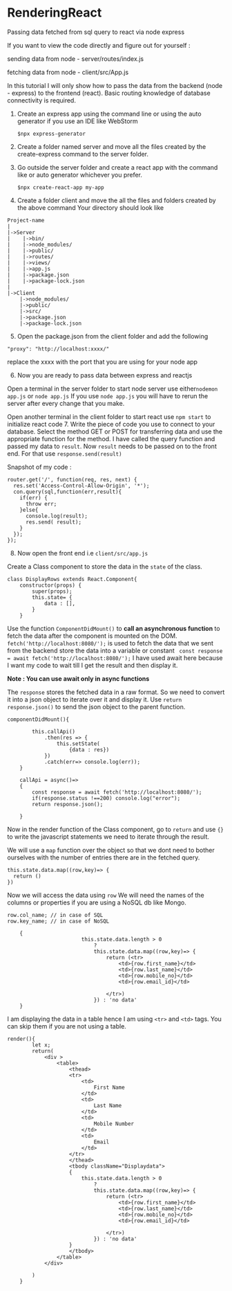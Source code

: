 # RenderingReact
Passing data fetched from sql query to react via node express

If you want to view the code directly and figure out for yourself :

sending data from node - server/routes/index.js

fetching data from node - client/src/App.js

In this tutorial I will only show how to pass the data from the backend (node - express) to the frontend (react).
Basic routing knowledge of database connectivity is required.

1. Create an express app using the command line or using the auto generator if you use an IDE like WebStorm
    ```
    $npx express-generator
    ```
2. Create a folder named server and move all the files created by the create-express command to the server folder.

3. Go outside the server folder and create a react app with the command like or auto generator whichever you prefer.
    ```
    $npx create-react-app my-app
    ```
4. Create a folder client and move the all the files and folders created by the above command
Your directory should look like
```
Project-name
|
|->Server
|    |->bin/
|    |->node_modules/
|    |->public/
|    |->routes/
|    |->views/
|    |->app.js
|    |->package.json
|    |->package-lock.json
|
|->Client
    |->node_modules/
    |->public/
    |->src/
    |->package.json
    |->package-lock.json
```

5. Open the package.json from the client folder and add the following
```
"proxy": "http://localhost:xxxx/"
```
replace the xxxx with the port that you are using for your node app

6. Now you are ready to pass data between express and reactjs

Open a terminal in the server folder to start node server
use either```nodemon app.js``` or ```node app.js```
If you use ```node app.js``` you will have to rerun the server after every change that you make.

Open another terminal in the client folder to start react
use ```npm start``` to initialize react code
7. Write the piece of code you use to connect to your database. Select the method GET or POST for transferring data and use the appropriate function for the method. I have called the query function and passed my data to ```result```. Now ```result``` needs to be passed on to the front end. For that use ```response.send(result)```

Snapshot of my code :
```
router.get('/', function(req, res, next) {
  res.set('Access-Control-Allow-Origin', '*');
  con.query(sql,function(err,result){
    if(err) {
      throw err;
    }else{
      console.log(result);
      res.send( result);
    }
  });
});

```

8. Now open the front end i.e ```client/src/app.js```

Create a Class component to store the data in the ```state``` of the class.
```
class DisplayRows extends React.Component{
    constructor(props) {
        super(props);
        this.state= {
            data : [],
        }
    }
```
Use the function ```ComponentDidMount()``` to **call an asynchronous function** to fetch the data after the component is mounted on the DOM.
``` fetch('http://localhost:8080/');``` is used to fetch the data that we sent from the backend
store the data into a variable or constant 
``` const response = await fetch('http://localhost:8080/');```
I have used await here because I want my code to wait till I get the result and then display it.

**Note : You can use await only in async functions**

The ```response``` stores the fetched data in a raw format. So we need to convert it into a json object to iterate over it and display it.
Use ```return response.json()``` to send the json object to the parent function.

```
componentDidMount(){

        this.callApi()
            .then(res => {
                this.setState(
                    {data : res})
            })
            .catch(err=> console.log(err));
    }

    callApi = async()=>
    {
        const response = await fetch('http://localhost:8080/');
        if(response.status !==200) console.log("error");
        return response.json();

    }
```
Now in the render function of the Class component, go to ```return``` and use ```{}``` to write the javascript statements we need to iterate through the result.
    
We will use a ```map``` function over the object so that we dont need to bother ourselves with the number of entries there are in the fetched query.
```
this.state.data.map((row,key)=> {
  return ()
})
```
Now we will access the data using ```row``` 
We will need the names of the columns or properties if you are using a NoSQL db like Mongo.
```
row.col_name; // in case of SQL 
row.key_name; // in case of NoSQL
```

```
    {
                        this.state.data.length > 0
                            ?
                            this.state.data.map((row,key)=> {
                                return (<tr>
                                    <td>{row.first_name}</td>
                                    <td>{row.last_name}</td>
                                    <td>{row.mobile_no}</td>
                                    <td>{row.email_id}</td>

                                </tr>)
                            }) : 'no data'
    }
```
    
I am displaying the data in a table hence I am using ```<tr>``` and ```<td>``` tags. You can skip them if you are not using a table.

```
render(){
        let x;
        return(
            <div >
                <table>
                    <thead>
                    <tr>
                        <td>
                            First Name
                        </td>
                        <td>
                            Last Name
                        </td>
                        <td>
                            Mobile Number
                        </td>
                        <td>
                            Email
                        </td>
                    </tr>
                    </thead>
                    <tbody className="Displaydata">
                    {
                        this.state.data.length > 0
                            ?
                            this.state.data.map((row,key)=> {
                                return (<tr>
                                    <td>{row.first_name}</td>
                                    <td>{row.last_name}</td>
                                    <td>{row.mobile_no}</td>
                                    <td>{row.email_id}</td>

                                </tr>)
                            }) : 'no data'
                    }
                    </tbody>
                </table>
            </div>

        )
    }
```
